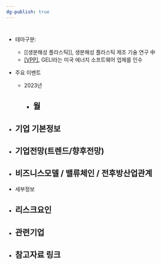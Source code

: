 ```yaml
---
dg-publish: true
---
```

#


- 테마구분:
	- [[생분해성 플라스틱]], 생분해성 플라스틱 제조 기술 연구 中
	- [[VPP]](가상발전소), GELI라는 미국 에너지 소프트웨어 업체를 인수



- 주요 이벤트
	- 2023년
		- 월
			- 




- 기업 기본정보
	- 





 - 기업전망(트렌드/향후전망)
	- 





- 비즈니스모델 / 밸류체인 / 전후방산업관계
	- 





- 세부정보






- 리스크요인
	- 





- 관련기업
	- 




- 참고자료 링크
	- 